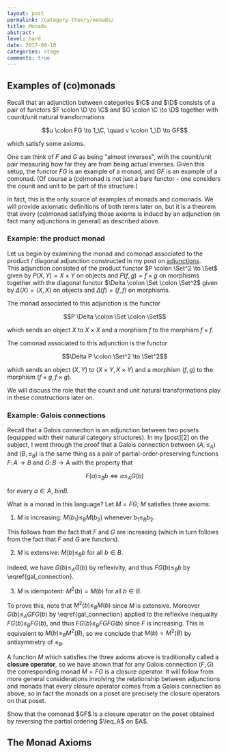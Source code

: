 ```yaml
---
layout: post
permalink: /category-theory/monads/
title: Monads
abstract: 
level: hard
date: 2017-09-10
categories: stage
comments: true
---
```


## Examples of (co)monads

Recall that an adjunction between categories $\C$ and $\D$ consists of a pair of functors $F \colon \D \to \C$ and $G \colon \C \to \D$ together with counit/unit natural transformations

$$u \colon FG \to 1_\C, \quad v \colon 1_\D \to GF$$

which satisfy some axioms.

One can think of $F$ and $G$ as being "almost inverses", with the counit/unit pair measuring how far they are from being actual inverses.
Given this setup, the functor $FG$ is an example of a monad, and $GF$ is an example of a comonad.
(Of course a (co)monad is not just a bare functor - one considers the counit and unit to be part of the structure.)

In fact, this is the only source of examples of monads and comonads.
We will provide axiomatic definitions of both terms later on, but it is a theorem that every (co)monad satisfying those axioms is inducd by an adjunction (in fact many adjunctions in general) as described above.

### Example: the product monad

Let us begin by examining the monad and comonad associated to the product / diagonal adjunction constructed in my post on [adjunctions][1].  
This adjunction consisted of the product functor $P \colon \Set^2 \to \Set$ given by $P(X,Y) = X \times Y$ on objects and $P(f,g) = f \times g$ on morphisms together with the diagonal functor $\Delta \colon \Set \colon \Set^2$ given by $\Delta(X) = (X,X)$ on objects and $\Delta(f) = (f,f)$ on morphisms.

The monad associated to this adjunction is the functor

$$P \Delta \colon \Set \colon \Set$$

which sends an object $X$ to $X \times X$ and a morphism $f$ to the morphism $f \times f$.

The comonad associated to this adjunction is the functor

$$\Delta P \colon \Set^2 \to \Set^2$$

which sends an object $(X, Y)$ to $(X \times Y, X \times Y)$ and a morphism $(f, g)$ to the morphism $(f \times g, f \times g)$.

We will discuss the role that the counit and unit natural transformations play in these constructions later on.

### Example: Galois connections

Recall that a Galois connection is an adjunction between two posets (equipped with their natural category structures).
In my [post][2] on the subject, I went through the proof that a Galois connection between $(A, \leq_A)$ and $(B, \leq_B)$ is the same thing as a pair of partial-order-preserving functions $F \colon A \to B$ and $G \colon B \to A$ with the property that

$$
\begin{equation} \label{gal_connection}
   F(a) \leq_B b \iff a \leq_A G(b)
\end{equation}
$$

for every $a \in A$, $b in B$.

What is a monad in this language?
Let $M = FG$; $M$ satisfies three axioms:

1. $M$ is increasing: $M(b_1) \leq_B M(b_2)$ whenever $b_1 \leq_B b_2$.

This follows from the fact that $F$ and $G$ are increasing (which in turn follows from the fact that $F$ and $G$ are functors).

2. $M$ is extensive: $M(b) \leq_B b$ for all $b \in B$.

Indeed, we have $G(b) \leq_A G(b)$ by reflexivity, and thus $FG(b) \leq_B b$ by \eqref{gal_connection}.

3. $M$ is idempotent: $M^2(b) = M(b)$ for all $b \in B$.

To prove this, note that $M^2(b) \leq_B M(b)$ since $M$ is extensive.
Moreover $G(b) \leq_A GFG(b)$ by \eqref{gal_connection} applied to the reflexive inequality $FG(b) \leq_B FG(b)$, and thus $FG(b) \leq_B FGFG(b)$ since $F$ is increasing.
This is equivalent to $M(b) \leq_B M^2(B)$, so we conclude that $M(b) = M^2(B)$ by antisymmetry of $\leq_B$.

A function $M$ which satisfies the three axioms above is traditionally called a **closure operator**, so we have shown that for any Galois connection $(F, G)$ the corresponding monad $M = FG$ is a closure operator.
It will follow from more general considerations involving the relationship between adjunctions and monads that every closure operator comes from a Galois connection as above, so in fact the monads on a poset are precisely the closure operators on that poset.

<div class="exercise">
Show that the comonad $GF$ is a closure operator on the poset obtained by reversing the partial ordering $\leq_A$ on $A$.
</div>

## The Monad Axioms













[1]:
[2]:
